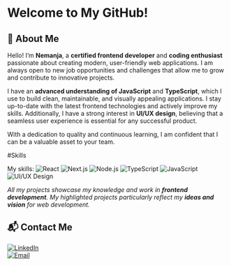 # Welcome to My GitHub!

## 🚀 About Me
Hello! I’m **Nemanja**, a **certified frontend developer** and **coding enthusiast** passionate about creating modern, user-friendly web applications. I am always open to new job opportunities and challenges that allow me to grow and contribute to innovative projects.

I have an **advanced understanding of JavaScript** and **TypeScript**, which I use to build clean, maintainable, and visually appealing applications. I stay up-to-date with the latest frontend technologies and actively improve my skills. Additionally, I have a strong interest in **UI/UX design**, believing that a seamless user experience is essential for any successful product.

With a dedication to quality and continuous learning, I am confident that I can be a valuable asset to your team.

#Skills

My skills:
 ![React](https://img.shields.io/badge/React-20232A?style=for-the-badge&logo=react&logoColor=61DAFB) 
 ![Next.js](https://img.shields.io/badge/Next.js-000000?style=for-the-badge&logo=nextdotjs&logoColor=white)
 ![Node.js](https://img.shields.io/badge/Node.js-339933?style=for-the-badge&logo=nodedotjs&logoColor=white) 
 ![TypeScript](https://img.shields.io/badge/TypeScript-007ACC?style=for-the-badge&logo=typescript&logoColor=white) 
 ![JavaScript](https://img.shields.io/badge/JavaScript-F7DF1E?style=for-the-badge&logo=javascript&logoColor=black) 
 ![UI/UX Design](https://img.shields.io/badge/UI%2FUX-Design-FFA500?style=for-the-badge&logo=figma&logoColor=white)


*All my projects showcase my knowledge and work in **frontend development**. My highlighted projects particularly reflect my **ideas and vision** for web development.*

## 📬 Contact Me
[![LinkedIn](https://img.shields.io/badge/LinkedIn-0A66C2?style=for-the-badge&logo=linkedin&logoColor=white)](https://www.linkedin.com/in/nemanja-antonijevic-6baabb2a2/)  
[![Email](https://img.shields.io/badge/Email-D14836?style=for-the-badge&logo=gmail&logoColor=white)](mailto:antonijevicnemanjaa@gmail.com)
